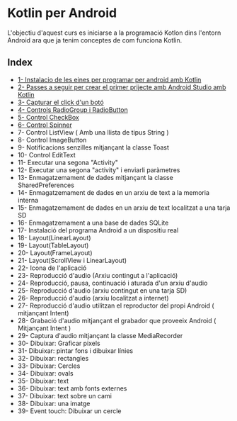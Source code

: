 # Kotlin per Android

L'objectiu d'aquest curs es iniciarse a la programació Kotlon dins l'entorn Android ara que ja tenim conceptes de com funciona Kotlin.

## Index

- [1- Instalacio de les eines per programar per android amb Kotlin](https://github.com/marcmoiagese/curskotlin/tree/master/Kotlin_per_Android/1-Instalacio_de_les_eines_per_programar_per_android_amb_Kotlin)
- [2- Passes a seguir per crear el primer prijecte amb Android Studio amb Kotlin](https://github.com/marcmoiagese/curskotlin/tree/master/Kotlin_per_Android/2-Pasos_per_crear_primer_projecte_Android_studio_amb_Kotlin)
- [3- Capturar el click d'un botó](https://github.com/marcmoiagese/curskotlin/tree/master/Kotlin_per_Android/3-Capturar_el_clic_dun_boto)
- [4- Controls RadioGroup i RadioButton](https://github.com/marcmoiagese/curskotlin/tree/master/Kotlin_per_Android/4-Controla_RadioGroup_iRadioButton)
- [5- Control CheckBox](https://github.com/marcmoiagese/curskotlin/tree/master/Kotlin_per_Android/5-Control_CheckBox)
- [6- Control Spinner](https://github.com/marcmoiagese/curskotlin/tree/master/Kotlin_per_Android/6-Control_Spinner)
- 7- Control ListView ( Amb una llista de tipus String )
- 8- Control ImageButton
- 9- Notificacions senzilles mitjançant la classe Toast
- 10- Control EditText
- 11- Executar una segona "Activity"
- 12- Executar una segona "activity" i enviarli paràmetres
- 13- Enmagatzemament de dades mitjançant la classe SharedPreferences
- 14- Enmagatzemament de dades en un arxiu de text a la memoria interna
- 15- Enmagatzemament de dades en un arxiu de text localitzat a una tarja SD
- 16- Enmagatzemament a una base de dades SQLite
- 17- Instalació del programa Android a un dispositiu real
- 18- Layout(LinearLayout)
- 19- Layout(TableLayout)
- 20- Layout(FrameLayout)
- 21- Layout(ScrollView  i LinearLayout)
- 22- Icona de l'aplicació
- 23- Reproducció d'audio (Arxiu contingut a l'aplicació)
- 24- Reproducció, pausa, continuació  i aturada d'un arxiu d'audio
- 25- Reproducció d'audio (arxiu contingut en una tarja SD)
- 26- Reproducció d'audio (arxiu localitzat a internet)
- 27- Reproducció d'audio utilitzan el reproductor del propi Android ( mitjançant Intent)
- 28- Grabació d'audio mitjançant el grabador que proveeix Android  ( Mitjançant Intent )
- 29- Captura d'audio  mitjançant la classe MediaRecorder
- 30- Dibuixar: Graficar pixels
- 31- Dibuixar: pintar fons i dibuixar línies
- 32- Dibuixar: rectangles
- 33- Dibuixar: Cercles
- 34- Dibuixar: ovals
- 35- Dibuixar: text
- 36- Dibuixar: text amb fonts externes
- 37- Dibuixar: text sobre un cami
- 38- Dibuixar: una imatge
- 39- Event touch: Dibuixar un cercle
